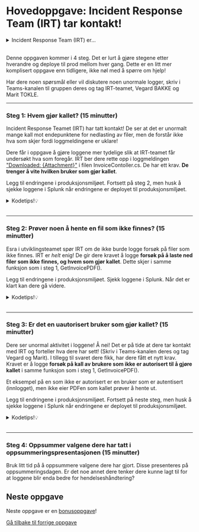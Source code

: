 # Hovedoppgave: Incident Response Team (IRT) tar kontakt!

<details>
<summary>Incident Response Team (IRT) er...</summary>
... teamet som håndterer hendelser i organisasjonen. De har gjerne oversikt over alle systemer og deres logger. Blir et system angrepet, er det de som undersøker hva som har skjedd. 
</details><br>

Denne oppgaven kommer i 4 steg. Det er lurt å gjøre stegene etter hverandre og deploye til prod mellom hver gang. Dette er en litt mer komplisert oppgave enn tidligere, ikke nøl med å spørre om hjelp!

Har dere noen spørsmål eller vil diskutere noen unormale logger, skriv i Teams-kanalen til gruppen deres og tag IRT-teamet, Vegard BAKKE og Marit TOKLE.

---

### Steg 1: Hvem gjør kallet? (15 minutter)
Incident Response Teamet (IRT) har tatt kontakt! 
De ser at det er unormalt mange kall mot endepunktene for nedlasting av filer, 
men de forstår ikke hva som skjer fordi loggmeldingene er uklare!

Dere får i oppgave å gjøre loggene mer tydelige slik at IRT-teamet får undersøkt hva som foregår.
IRT ber dere rette opp i loggmeldingen ["Downloaded: {Attachment}"](/RootsPrescription/Controllers/InvoiceController.cs#L60) i filen InvoiceContoller.cs. De har ett krav. **De trenger å vite hvilken bruker som gjør kallet**.

Legg til endringene i produksjonsmiljøet. Fortsett på steg 2, men husk å sjekke loggene i Splunk når endringene er deployet til produksjonsmiljøet.

<details>
<summary>Kodetips!💡</summary>
For å hente ut brukeren i kode kan dere legge inn følgende snutt over loggmeldingen:

```csharp
string authusername = User.FindFirstValue(ClaimTypes.NameIdentifier);
UserDTO authuser = _dbservice.GetUserByUsername(authusername);
```

Dere kan også se på funksjonen over, `GetMyInvoices()` for inspirasjon. [Linje 43](/RootsPrescription/Controllers/InvoiceController.cs#L43) viser hvordan dere kan logge et brukernavn.
</details><br>

---

### Steg 2: Prøver noen å hente en fil som ikke finnes? (15 minutter)
Esra i utviklingsteamet spør IRT om de ikke burde logge forsøk på filer som ikke finnes. 
IRT er _helt_ enig! De gir dere kravet å logge **forsøk på å laste ned filer som ikke finnes, og hvem som gjør kallet**.
Dette skjer i samme funksjon som i steg 1, GetInvoicePDF().

Legg til endringene i produksjonsmiljøet. Sjekk loggene i Splunk. Når det er klart kan dere gå videre.

<details>
<summary>Kodetips!💡</summary>
Første del av if-setningen under viser når filen ikke finnes. Inne i den blokken må dere logge hvem som gjør kallet som i steg 1. 

```csharp
if (stream == null)  // file does not exist
{
    // Deres loggmelding her
    return NotFound();
}
else  // file exists
{
    string attachmentname = Path.GetFileName(stream.Name);
    _logger.LogInformation("Downloaded: {Attachment}", attachmentname);

    // Respond to client
    Response.Headers.Add("Content-Disposition", $"attachment; filename=\"{attachmentname}\"");
    Response.Headers.Add("X-Content-Type-Options", "nosniff");
    return new FileStreamResult(stream, "application/pdf");
}
```

</details><br>

---

### Steg 3: Er det en uautorisert bruker som gjør kallet? (15 minutter)
Dere ser unormal aktivitet i loggene! Å nei! 
Det er på tide at dere tar kontakt med IRT og forteller hva dere har sett! 
(Skriv i Teams-kanalen deres og tag Vegard og Marit). 
I tillegg til svaret dere fikk, har dere fått et nytt krav. 
Kravet er å logge **forsøk på kall av brukere som ikke er autorisert til å gjøre kallet** i samme funksjon som i steg 1, GetInvoicePDF().

Et eksempel på en som ikke er autorisert er en bruker som er autentisert (innlogget), men ikke eier PDFen som kallet prøver å hente ut.

Legg til endringene i produksjonsmiljøet. Fortsett på neste steg, men husk å sjekke loggene i Splunk når endringene er deployet til produksjonsmiljøet.

<details>
<summary>Kodetips!💡</summary>
For å logge dersom brukeren som er logget inn ikke er eieren til en faktura, kan dere bruke følgende kode:
    
```csharp
InvoiceDTO invoice = _dbservice.GetInvoice(filename);
if (invoice == null || invoice.OwnerId != authuser.Id)
{
    _logger.LogWarning("");  // Din loggmelding
    return Unauthorized();  // Returner med statuskode 401
}
```

</details><br>

---

### Steg 4: Oppsummer valgene dere har tatt i oppsummeringspresentasjonen (15 minutter)
Bruk litt tid på å oppsummere valgene dere har gjort. Disse presenteres på oppsummeringsdagen.
Er det noe annet dere tenker dere kunne lagt til for at loggene blir enda bedre for hendelseshåndtering?

## Neste oppgave
Neste oppgave er en [bonusoppgave](./6_fiks_s%C3%A5rbarheten.md)!

[Gå tilbake til forrige oppgave](./4_fiks-loggmeldingen.md)
